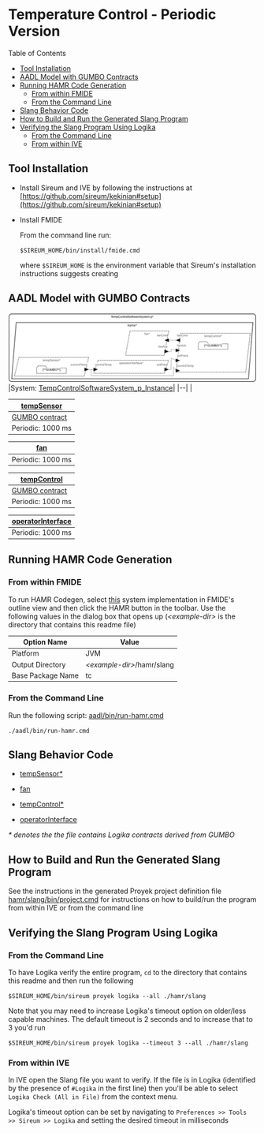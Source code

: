 # Temperature Control - Periodic Version

 Table of Contents
<!--table-of-contents_start-->
  * [Tool Installation](#tool-installation)
  * [AADL Model with GUMBO Contracts](#aadl-model-with-gumbo-contracts)
  * [Running HAMR Code Generation](#running-hamr-code-generation)
    * [From within FMIDE](#from-within-fmide)
    * [From the Command Line](#from-the-command-line)
  * [Slang Behavior Code](#slang-behavior-code)
  * [How to Build and Run the Generated Slang Program](#how-to-build-and-run-the-generated-slang-program)
  * [Verifying the Slang Program Using Logika](#verifying-the-slang-program-using-logika)
    * [From the Command Line](#from-the-command-line)
    * [From within IVE](#from-within-ive)
<!--table-of-contents_end-->


## Tool Installation
<!--tool-installation_start-->
- Install Sireum and IVE by following the instructions at [https://github.com/sireum/kekinian#setup](https://github.com/sireum/kekinian#setup)

- Install FMIDE

  From the command line run:

  ```
  $SIREUM_HOME/bin/install/fmide.cmd
  ```

  where ``$SIREUM_HOME`` is the environment variable that Sireum's installation instructions suggests creating

<!--tool-installation_end-->


## AADL Model with GUMBO Contracts
<!--aadl-model-with-gumbo-contracts_start-->
![AADL Arch](aadl/diagrams/aadl-arch.svg)
|System: [TempControlSoftwareSystem_p_Instance](aadl/packages/TempControlSoftwareSystem.aadl#L60)|
|--|
|

|[tempSensor](aadl/packages/TempSensor.aadl#L94)|
|--|
|[GUMBO contract](aadl/packages/TempSensor.aadl#L65)|
|Periodic: 1000 ms|


|[fan](aadl/packages/CoolingFan.aadl#L32)|
|--|
|Periodic: 1000 ms|


|[tempControl](aadl/packages/TempControlSoftwareSystem.aadl#L258)|
|--|
|[GUMBO contract](aadl/packages/TempControlSoftwareSystem.aadl#L137)|
|Periodic: 1000 ms|


|[operatorInterface](aadl/packages/TempControlSoftwareSystem.aadl#L356)|
|--|
|Periodic: 1000 ms|

<!--aadl-model-with-gumbo-contracts_end-->


## Running HAMR Code Generation
<!--running-hamr-code-generation_start--><!--running-hamr-code-generation_end-->

### From within FMIDE
<!--from-within-fmide_start-->
To run HAMR Codegen, select [this](aadl/packages/TempControlSoftwareSystem.aadl#L60) system implementation in FMIDE's outline view and then click the
HAMR button in the toolbar.  Use the following values in the dialog box that opens up (_&lt;example-dir&gt;_ is the directory that contains this readme file)

Option Name|Value |
|--|--|
Platform|JVM|
Output Directory|_&lt;example-dir&gt;_/hamr/slang|
Base Package Name|tc|

<!--from-within-fmide_end-->


### From the Command Line
<!--from-the-command-line_start-->
Run the following script: [aadl/bin/run-hamr.cmd](aadl/bin/run-hamr.cmd)

```
./aadl/bin/run-hamr.cmd
```
<!--from-the-command-line_end-->


## Slang Behavior Code
<!--slang-behavior-code_start-->
  * [tempSensor*](hamr/slang/src/main/component/tc/TempSensor/TempSensorPeriodic_p_tcproc_tempSensor.scala)

  * [fan](hamr/slang/src/main/component/tc/CoolingFan/FanPeriodic_p_tcproc_fan.scala)

  * [tempControl*](hamr/slang/src/main/component/tc/TempControlSoftwareSystem/TempControlPeriodic_p_tcproc_tempControl.scala)

  * [operatorInterface](hamr/slang/src/main/component/tc/TempControlSoftwareSystem/OperatorInterfacePeriodic_p_tcproc_operatorInterface.scala)

 *\* denotes the the file contains Logika contracts derived from GUMBO*
<!--slang-behavior-code_end-->

## How to Build and Run the Generated Slang Program
<!--how-to-build-and-run-the-generated-slang-program_start-->
See the instructions in the generated Proyek project definition file [hamr/slang/bin/project.cmd](hamr/slang/bin/project.cmd)
for instructions on how to build/run the program from within IVE or from
the command line
<!--how-to-build-and-run-the-generated-slang-program_end-->

## Verifying the Slang Program Using Logika
<!--verifying-the-slang-program-using-logika_start--><!--verifying-the-slang-program-using-logika_end-->

### From the Command Line
<!--from-the-command-line_start-->
To have Logika verify the entire program, ``cd`` to the directory that contains this
readme and then run the following

```
$SIREUM_HOME/bin/sireum proyek logika --all ./hamr/slang
```

Note that you may need to increase Logika's timeout option on older/less capable machines.  The
default timeout is 2 seconds and to increase that to 3 you'd run

```
$SIREUM_HOME/bin/sireum proyek logika --timeout 3 --all ./hamr/slang
```

<!--from-the-command-line_end-->


### From within IVE
<!--from-within-ive_start-->
In IVE open the Slang file you want to verify.  If the file is in Logika
(identified by the presence of ``#Logika`` in the first line) then you'll be able to
 select ``Logika Check (All in File)`` from the context menu.

Logika's timeout option can be set by navigating to
``Preferences >> Tools >> Sireum >> Logika`` and setting the desired timeout
in milliseconds
<!--from-within-ive_end-->

